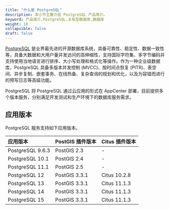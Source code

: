 ```yaml
---
title: "什么是 PostgreSQL"
description: 本小节主要介绍 PostgreSQL 产品简介。 
keyword: 产品简介,PostgreSQL,关系型数据库,数据库
weight: 10
collapsible: false
draft: false
---
```


[PostgreSQL](https://www.postgresql.org/) 是业界最先进的开源数据库系统，具备可靠性、稳定性、数据一致性等，具备大数据和大用户量并发访问的高伸缩性，支持国际字符集、多字节编码并支持使用当地语言进行排序、大小写处理和格式化等操作。作为一种企业级数据库，PostgreSQL 具备多版本并发控制 (MVCC)、按时间点恢复 (PITR)、表空间、异步复制、嵌套事务、在线热备、复杂查询的规划和优化，以及为容错而进行的预写日志等高级功能。

PostgreSQL 将 PostgreSQL 通过云应用的形式在 AppCenter 部署，目前提供多个版本服务，分别满足开发测试和生产环境下的数据库服务需求。

## 应用版本

PostgreSQL 服务支持如下应用版本。

| 应用版本 | PostGIS 插件版本 | Citus 插件版本 | 
| :------------ | :------- | :----------- |
| PostgreSQL 9.6.3  | PostGIS 2.3 | - | 
| PostgreSQL 10.1  | PostGIS 2.4 | - | 
| PostgreSQL 11.1  | PostGIS 2.5 | - | 
| PostgreSQL 12  | PostGIS 3.3.1 | Citus 10.2.8 | 
| PostgreSQL 13  | PostGIS 3.3.1 | Citus 11.1.3 | 
| PostgreSQL 14  | PostGIS 3.3.1 | Citus 11.1.3 | 
| PostgreSQL 15  | PostGIS 3.3.1 | Citus 11.1.3 | 

